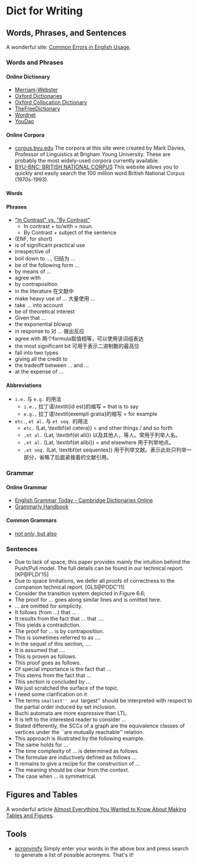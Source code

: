 # Dict for Writing

## Words, Phrases, and Sentences
A wonderful site: [Common Errors in English Usage](http://public.wsu.edu/~brians/errors/errors.html#i).

### Words and Phrases

#### Online Dictionary
- [Merriam-Webster](http://www.merriam-webster.com/)
- [Oxford Dictionaries](http://www.oxforddictionaries.com/)
- [Oxford Collocation Dictionary](http://oxforddictionary.so8848.com/)
- [TheFreeDictionary](http://www.thefreedictionary.com/)
- [Wordnet](http://wordnet-online.freedicts.com/)
- [YouDao](http://dict.youdao.com/)

#### Online Corpora
- [corpus.byu.edu](http://corpus.byu.edu/)
  The corpora at this site were created by Mark Davies, Professor of Linguistics at Brigham Young University. These are probably the most widely-used corpora currently available.
- [BYU-BNC: BRITISH NATIONAL CORPUS](http://corpus.byu.edu/bnc/)
  This website allows you to quickly and easily search the 100 million word British National Corpus (1970s-1993).

#### Words

#### Phrases
- ["In Contrast" vs. "By Contrast"](http://english.stackexchange.com/q/7642)
  - In contrast + to/with + noun. 
  - By Contrast + subject of the sentence
- (ENF, for short)
- is of significant practical use
- irrespective of
- boil down to ..., 归结为 ...
- be of the following form ...
- by means of ...
- agree with
- by contraposition
- in the literature 在文献中
- make heavy use of ... 大量使用 ...
- take ... into account
- be of theoretical interest
- Given that ...
- the exponential blowup
- in response to 对 ... 做出反应
- agree with 两个formula取值相等，可以使用该词组表达
- the most significant bit 可用于表示二进制数的最高位
- fall into two types
- giving all the credit to 
- the tradeoff between ... and ...
- at the expense of ...

#### Abbreviations
- `i.e.` 与 `e.g.` 的用法 
  - `i.e.,`  拉丁语\textit{id est}的缩写 = that is to say 
  - `e.g.,`  拉丁语\textit{exempli gratia}的缩写 = for example 
- `etc.`, `et al.` 与 `et seq.` 的用法 
  - `etc.`     (Lat, \textbf{et cetera}) = and other things / and so forth 
  - `,et al.`  (Lat, \textbf{et alii}) 以及其他人，等人。常用于列举人名。 
  - `,et al.`  (Lat, \textbf{et alibi}) = and elsewhere 用于列举地点。 
  - `,et seq.` (Lat, \textbf{et sequentes}) 用于列举文献。表示此处只列举一部分，省略了后面紧接着的文献引用。 

### Grammar

#### Online Grammar
- [English Grammar Today - Cambridge Dictionaries Online](http://dictionary.cambridge.org/grammar/british-grammar/)
- [Grammarly Handbook](http://www.grammarly.com/handbook/)

#### Common Grammars

- [not only, but also](http://dictionary.cambridge.org/grammar/british-grammar/not-only-but-also?q=Not+only+%E2%80%A6+but+also)

### Sentences

- Due to lack of space, this paper provides mainly the intuition behind the Push/Pull model. 
  The full details can be found in our technical report. [KP@PLDI'15]
- Due to space limitations, we defer all proofs of correctness to the companion technical report. [GLS@PODC'11]
- Consider the transition system depicted in Figure 6.6; 
- The proof for ... goes along similar lines and is omitted here. 
- ... are omitted for simplicity. 
- It follows (from ...) that ... . 
- It results from the fact that ... that .... 
- This yields a contradiction. 
- The proof for ... is by contraposition. 
- This is sometimes referred to as .... 
- In the sequel of this section, .... 
- It is assumed that $\dots$. 
- This is proven as follows. 
- This proof goes as follows. 
- Of special importance is the fact that ...
- This stems from the fact that ...
- This section is concluded by ...
- We just scratched the surface of the topic. 
- I need some clarification on it 
- The terms ``smallest'' and ``largest'' should be interpreted with respect to the partial order induced by set inclusion.
- Buchi automata are more expressive than LTL. 
- It is left to the interested reader to consider ...
- Stated differently, the SCCs of a graph are the equivalence classes of vertices under the ``are mutually reachable'' relation. 
- This approach is illustrated by the following example. 
- The same holds for ... 
- The time complexity of ... is determined as follows. 
- The formulae are inductively defined as follows ... 
- It remains to give a recipe for the construction of ... 
- The meaning should be clear from the context. 
- The case when ... is symmetrical.

## Figures and Tables

A wonderful article [Almost Everything You Wanted to Know About Making Tables and Figures](http://abacus.bates.edu/~ganderso/biology/resources/writing/HTWtablefigs.html#topofpage).

## Tools

- [acronymify](http://acronymify.com/)
  Simply enter your words in the above box and press search to generate a list of possible acronyms. That's it!
